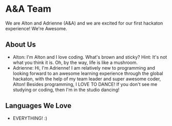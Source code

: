 
# A&A Team

We are Alton and Adrienne (A&A) and we are excited for our first hackaton experience! We're Awesome. 


## About Us 

- Alton: I'm Alton and I love coding.
What's brown and sticky? Hint: It's not what you think it is.
Oh, by the way, life is like a mushroom.
- Adrienne: Hi, I'm Adrienne! I am relatively new to programming and looking forward to an awesome learning experience through the global hackaton, with the help of my team leader and super awesome coder, Alton! Besides programming, I LOVE TO DANCE! If you don't see me studying or coding, then I'm in the studio dancing!   






## Languages We Love 

- EVERYTHING! :) 
